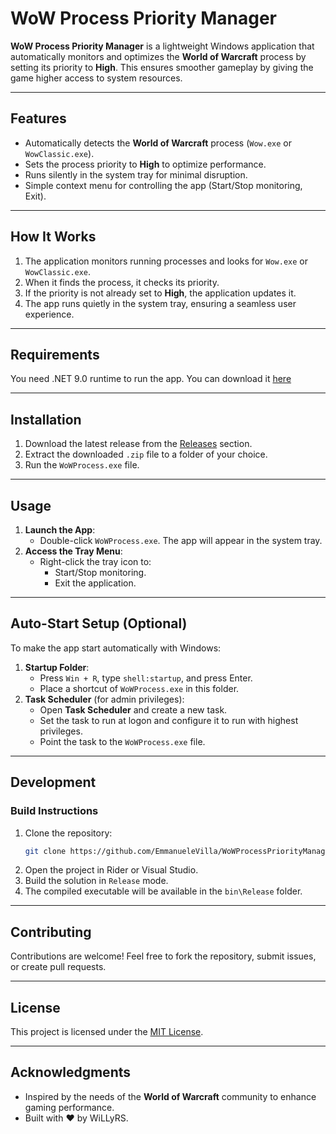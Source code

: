 # WoW Process Priority Manager

**WoW Process Priority Manager** is a lightweight Windows application that automatically monitors and optimizes the **World of Warcraft** process by setting its priority to **High**. This ensures smoother gameplay by giving the game higher access to system resources.

---

## Features

- Automatically detects the **World of Warcraft** process (`Wow.exe` or `WowClassic.exe`).
- Sets the process priority to **High** to optimize performance.
- Runs silently in the system tray for minimal disruption.
- Simple context menu for controlling the app (Start/Stop monitoring, Exit).

---

## How It Works

1. The application monitors running processes and looks for `Wow.exe` or `WowClassic.exe`.
2. When it finds the process, it checks its priority.
3. If the priority is not already set to **High**, the application updates it.
4. The app runs quietly in the system tray, ensuring a seamless user experience.

---

## Requirements
You need .NET 9.0 runtime to run the app. You can download it [here](https://download.visualstudio.microsoft.com/download/pr/685792b6-4827-4dca-a971-bce5d7905170/1bf61b02151bc56e763dc711e45f0e1e/windowsdesktop-runtime-9.0.0-win-x64.exe)

---


## Installation

1. Download the latest release from the [Releases](https://github.com/EmmanueleVilla/WowProcess/releases) section.
2. Extract the downloaded `.zip` file to a folder of your choice.
3. Run the `WoWProcess.exe` file.

---

## Usage

1. **Launch the App**:
   - Double-click `WoWProcess.exe`. The app will appear in the system tray.
2. **Access the Tray Menu**:
   - Right-click the tray icon to:
     - Start/Stop monitoring.
     - Exit the application.

---

## Auto-Start Setup (Optional)

To make the app start automatically with Windows:
1. **Startup Folder**:
   - Press `Win + R`, type `shell:startup`, and press Enter.
   - Place a shortcut of `WoWProcess.exe` in this folder.
2. **Task Scheduler** (for admin privileges):
   - Open **Task Scheduler** and create a new task.
   - Set the task to run at logon and configure it to run with highest privileges.
   - Point the task to the `WoWProcess.exe` file.

---

## Development

### Build Instructions

1. Clone the repository:
   ```bash
   git clone https://github.com/EmmanueleVilla/WoWProcessPriorityManager.git
   ```
2. Open the project in Rider or Visual Studio.
3. Build the solution in `Release` mode.
4. The compiled executable will be available in the `bin\Release` folder.

---

## Contributing

Contributions are welcome! Feel free to fork the repository, submit issues, or create pull requests.

---

## License

This project is licensed under the [MIT License](LICENSE).

---

## Acknowledgments

- Inspired by the needs of the **World of Warcraft** community to enhance gaming performance.
- Built with ❤️ by WiLLyRS.

